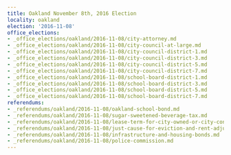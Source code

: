 ```yaml
---
title: Oakland November 8th, 2016 Election
locality: oakland
election: '2016-11-08'
office_elections:
- _office_elections/oakland/2016-11-08/city-attorney.md
- _office_elections/oakland/2016-11-08/city-council-at-large.md
- _office_elections/oakland/2016-11-08/city-council-district-1.md
- _office_elections/oakland/2016-11-08/city-council-district-3.md
- _office_elections/oakland/2016-11-08/city-council-district-5.md
- _office_elections/oakland/2016-11-08/city-council-district-7.md
- _office_elections/oakland/2016-11-08/school-board-district-1.md
- _office_elections/oakland/2016-11-08/school-board-district-3.md
- _office_elections/oakland/2016-11-08/school-board-district-5.md
- _office_elections/oakland/2016-11-08/school-board-district-7.md
referendums:
- _referendums/oakland/2016-11-08/oakland-school-bond.md
- _referendums/oakland/2016-11-08/sugar-sweetened-beverage-tax.md
- _referendums/oakland/2016-11-08/lease-term-for-city-owned-or-city-controlled-property.md
- _referendums/oakland/2016-11-08/just-cause-for-eviction-and-rent-adjustment.md
- _referendums/oakland/2016-11-08/infrastructure-and-housing-bonds.md
- _referendums/oakland/2016-11-08/police-commission.md
---
```

